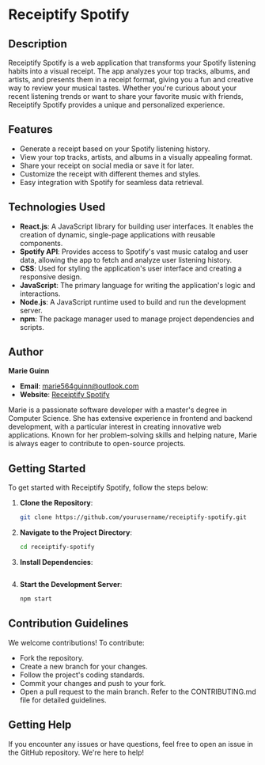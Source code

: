 # Receiptify Spotify

## Description

Receiptify Spotify is a web application that transforms your Spotify listening habits into a visual receipt. The app analyzes your top tracks, albums, and artists, and presents them in a receipt format, giving you a fun and creative way to review your musical tastes. Whether you're curious about your recent listening trends or want to share your favorite music with friends, Receiptify Spotify provides a unique and personalized experience.

## Features

- Generate a receipt based on your Spotify listening history.
- View your top tracks, artists, and albums in a visually appealing format.
- Share your receipt on social media or save it for later.
- Customize the receipt with different themes and styles.
- Easy integration with Spotify for seamless data retrieval.

## Technologies Used

- **React.js**: A JavaScript library for building user interfaces. It enables the creation of dynamic, single-page applications with reusable components.
- **Spotify API**: Provides access to Spotify's vast music catalog and user data, allowing the app to fetch and analyze user listening history.
- **CSS**: Used for styling the application's user interface and creating a responsive design.
- **JavaScript**: The primary language for writing the application's logic and interactions.
- **Node.js**: A JavaScript runtime used to build and run the development server.
- **npm**: The package manager used to manage project dependencies and scripts.

## Author

**Marie Guinn**

- **Email**: marie564guinn@outlook.com
- **Website**: [Receiptify Spotify](https://www.receiptifyspotify.com)

Marie is a passionate software developer with a master's degree in Computer Science. She has extensive experience in frontend and backend development, with a particular interest in creating innovative web applications. Known for her problem-solving skills and helping nature, Marie is always eager to contribute to open-source projects.

## Getting Started

To get started with Receiptify Spotify, follow the steps below:

1. **Clone the Repository**:
   ```bash
   git clone https://github.com/yourusername/receiptify-spotify.git
2. **Navigate to the Project Directory**:
   ```bash
   cd receiptify-spotify
3. **Install Dependencies**:
   ```bash
4. **Start the Development Server**:
   ```bash
   npm start
## **Contribution Guidelines**
We welcome contributions! To contribute:

- Fork the repository.
- Create a new branch for your changes.
- Follow the project's coding standards.
- Commit your changes and push to your fork.
- Open a pull request to the main branch.
Refer to the CONTRIBUTING.md file for detailed guidelines.

## **Getting Help**
If you encounter any issues or have questions, feel free to open an issue in the GitHub repository. We're here to help!
